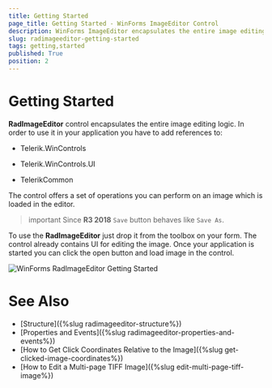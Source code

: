 ```yaml
---
title: Getting Started
page_title: Getting Started - WinForms ImageEditor Control
description: WinForms ImageEditor encapsulates the entire image editing logic.
slug: radimageeditor-getting-started
tags: getting,started
published: True
position: 2
---
```


# Getting Started

__RadImageEditor__ control encapsulates the entire image editing logic. In order to use it in your application you have to add references to:

* Telerik.WinControls

* Telerik.WinControls.UI

* TelerikCommon

The control offers a set of operations you can perform on an image which is loaded in the editor. 

>important Since **R3 2018** `Save` button behaves like `Save As`.

To use the __RadImageEditor__ just drop it from the toolbox on your form. The control already contains UI for editing the image. Once your application is started you can click the open button and load image in the control.

![WinForms RadImageEditor Getting Started](images/image-editor-getting-started001.png)


# See Also

* [Structure]({%slug radimageeditor-structure%})
* [Properties and Events]({%slug radimageeditor-properties-and-events%})
* [How to Get Click Coordinates Relative to the Image]({%slug get-clicked-image-coordinates%})
* [How to Edit a Multi-page TIFF Image]({%slug edit-multi-page-tiff-image%})
